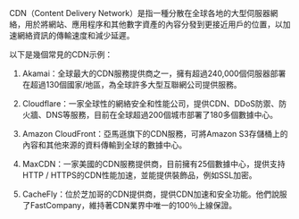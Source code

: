 

CDN（Content Delivery Network）是指一種分散在全球各地的大型伺服器網絡，用於將網站、應用程序和其他數字資產的內容分發到更接近用戶的位置，以加速網絡資訊的傳輸速度和減少延遲。

以下是幾個常見的CDN示例：

1. Akamai：全球最大的CDN服務提供商之一，擁有超過240,000個伺服器部署在超過130個國家/地區，為全球許多大型互聯網公司提供服務。

2. Cloudflare：一家全球性的網絡安全和性能公司，提供CDN、DDoS防禦、防火牆、DNS等服務，目前在全球超過200個城市部署了180多個數據中心。

3. Amazon CloudFront：亞馬遜旗下的CDN服務，可將Amazon S3存儲桶上的內容和其他來源的資料傳輸到全球的數據中心。

4. MaxCDN：一家美國的CDN服務提供商，目前擁有25個數據中心，提供支持HTTP / HTTPS的CDN性能加速，並能提供裝飾品，例如SSL加密。

5. CacheFly：位於芝加哥的CDN提供商，提供CDN加速和安全功能。他們說服了FastCompany，維持著CDN業界中唯一的100％上線保證。